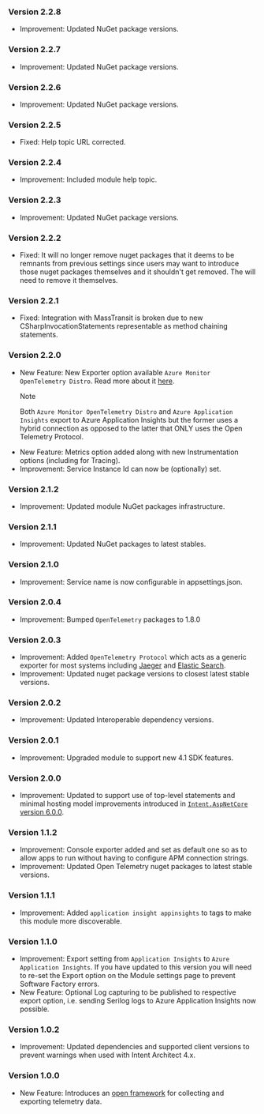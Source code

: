 ### Version 2.2.8

- Improvement: Updated NuGet package versions.

### Version 2.2.7

- Improvement: Updated NuGet package versions.

### Version 2.2.6

- Improvement: Updated NuGet package versions.

### Version 2.2.5

- Fixed: Help topic URL corrected.

### Version 2.2.4

- Improvement: Included module help topic.

### Version 2.2.3

- Improvement: Updated NuGet package versions.

### Version 2.2.2

- Fixed: It will no longer remove nuget packages that it deems to be remnants from previous settings since users may want to introduce those nuget packages themselves and it shouldn't get removed. The will need to remove it themselves.

### Version 2.2.1

- Fixed: Integration with MassTransit is broken due to new CSharpInvocationStatements representable as method chaining statements.

### Version 2.2.0

- New Feature: New Exporter option available `Azure Monitor OpenTelemetry Distro`. Read more about it [here](https://learn.microsoft.com/en-us/azure/azure-monitor/app/opentelemetry-enable?tabs=aspnetcore#why-should-i-use-the-azure-monitor-opentelemetry-distro).
  > [!NOTE]
  > 
  > Both `Azure Monitor OpenTelemetry Distro` and `Azure Application Insights` export to Azure Application Insights but the former uses a hybrid connection as opposed to the latter that ONLY uses the Open Telemetry Protocol.
- New Feature: Metrics option added along with new Instrumentation options (including for Tracing).
- Improvement: Service Instance Id can now be (optionally) set.

### Version 2.1.2

- Improvement: Updated module NuGet packages infrastructure.

### Version 2.1.1

- Improvement: Updated NuGet packages to latest stables.

### Version 2.1.0

- Improvement: Service name is now configurable in appsettings.json.

### Version 2.0.4

- Improvement: Bumped `OpenTelemetry` packages to 1.8.0

### Version 2.0.3

- Improvement: Added `OpenTelemetry Protocol` which acts as a generic exporter for most systems including [Jaeger](https://www.jaegertracing.io/docs/1.48/apis/#opentelemetry-protocol-stable) and [Elastic Search](https://www.elastic.co/guide/en/observability/current/open-telemetry.html).
- Improvement: Updated nuget package versions to closest latest stable versions.

### Version 2.0.2

- Improvement: Updated Interoperable dependency versions.

### Version 2.0.1

- Improvement: Upgraded module to support new 4.1 SDK features.

### Version 2.0.0

- Improvement: Updated to support use of top-level statements and minimal hosting model improvements introduced in [`Intent.AspNetCore` version 6.0.0](https://github.com/IntentArchitect/Intent.Modules.NET/blob/development/Modules/Intent.Modules.AspNetCore/release-notes.md#version-600).

### Version 1.1.2

- Improvement: Console exporter added and set as default one so as to allow apps to run without having to configure APM connection strings.
- Improvement: Updated Open Telemetry nuget packages to latest stable versions. 

### Version 1.1.1

- Improvement: Added `application insight appinsights` to tags to make this module more discoverable.

### Version 1.1.0

- Improvement: Export setting from `Application Insights` to `Azure Application Insights`. If you have updated to this version you will need to re-set the Export option on the Module settings page to prevent Software Factory errors.
- New Feature: Optional Log capturing to be published to respective export option, i.e. sending Serilog logs to Azure Application Insights now possible.

### Version 1.0.2

- Improvement: Updated dependencies and supported client versions to prevent warnings when used with Intent Architect 4.x.

### Version 1.0.0

- New Feature: Introduces an [open framework](https://opentelemetry.io/) for collecting and exporting telemetry data.
